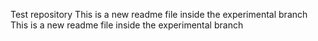 Test repository
This is a new readme file inside the experimental branch
This is a new readme file inside the experimental branch
